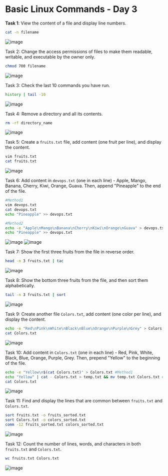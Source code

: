 
# Basic Linux Commands - Day 3

**Task 1**: View the content of a file and display line numbers.
```bash
cat -n filename
```
![image](https://github.com/Bhavin213/90DaysOfDevOps/blob/master/2024/day03/image/task%201.png)

Task 2: Change the access permissions of files to make them readable, writable, and executable by the owner only.
```bash
chmod 700 filename
```
![image](https://github.com/harshitsahu2311/90DaysOfDevOps-with-Harshit-Sahu/blob/new-feature/2024/day03/image/Tasking2.png)

Task 3: Check the last 10 commands you have run.
```bash
history | tail -10
```

![image](https://github.com/Bhavin213/90DaysOfDevOps/blob/master/2024/day03/image/task%203.png)

Task 4: Remove a directory and all its contents.
```bash
rm -rf directory_name
```

![image](https://github.com/harshitsahu2311/90DaysOfDevOps-with-Harshit-Sahu/blob/new-feature/2024/day03/image/Tasking4.png)

Task 5: Create a `fruits.txt` file, add content (one fruit per line), and display the content.
```bash
vim fruits.txt
cat fruits.txt
```

![image](https://github.com/Bhavin213/90DaysOfDevOps/blob/master/2024/day03/image/task%205.png)

Task 6: Add content in `devops.txt` (one in each line) - Apple, Mango, Banana, Cherry, Kiwi, Orange, Guava. Then, append "Pineapple" to the end of the file.
```bash
#Method1
vim devops.txt
cat devops.txt
echo "Pineapple" >> devops.txt

#Method2
echo -e "Apple\nMango\nBanana\nCherry\nKiwi\nOrange\nGuava" > devops.txt
echo "Pineapple" >> devops.txt
```
![image](https://github.com/Bhavin213/90DaysOfDevOps/blob/master/2024/day03/image/task%206.png)
![image](https://github.com/Bhavin213/90DaysOfDevOps/blob/master/2024/day03/image/task%2066.png)

Task 7: Show the first three fruits from the file in reverse order.
```bash
head -n 3 fruits.txt | tac

```

![image](https://github.com/Bhavin213/90DaysOfDevOps/blob/master/2024/day03/image/task%207.png)

Task 8: Show the bottom three fruits from the file, and then sort them alphabetically.
```bash
tail -n 3 fruits.txt | sort

```

![image](https://github.com/Bhavin213/90DaysOfDevOps/blob/master/2024/day03/image/task%208.png)

Task 9: Create another file `Colors.txt`, add content (one color per line), and display the content.
```bash
echo -e "Red\nPink\nWhite\nBlack\nBlue\nOrange\nPurple\nGrey" > Colors.txt
cat Colors.txt
```

![image](https://github.com/Bhavin213/90DaysOfDevOps/blob/master/2024/day03/image/task%209.png)

Task 10: Add content in `Colors.txt` (one in each line) - Red, Pink, White, Black, Blue, Orange, Purple, Grey. Then, prepend "Yellow" to the beginning of the file.
```bash
echo -e "Yellow\n$(cat Colors.txt)" > Colors.txt #Method1
echo "Yellow" | cat - Colors.txt > temp.txt && mv temp.txt Colors.txt #Method2
cat Colors.txt
```

![image](https://github.com/Bhavin213/90DaysOfDevOps/blob/master/2024/day03/image/task%2010.png)

Task 11: Find and display the lines that are common between `fruits.txt` and `Colors.txt`.
```bash
sort fruits.txt -o fruits_sorted.txt
sort Colors.txt -o colors_sorted.txt
comm -12 fruits_sorted.txt colors_sorted.txt
```

![image](https://github.com/Bhavin213/90DaysOfDevOps/blob/master/2024/day03/image/task%2011.png)

Task 12: Count the number of lines, words, and characters in both `fruits.txt` and `Colors.txt`.
```bash
wc fruits.txt Colors.txt
```
![image](https://github.com/Bhavin213/90DaysOfDevOps/blob/master/2024/day03/image/task%2012.png)

